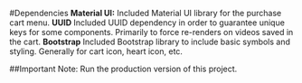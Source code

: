 #Dependencies
**Material UI:** Included Material UI library for the purchase cart menu.
**UUID** Included UUID dependency in order to guarantee unique keys for some components. Primarily to force re-renders on videos saved in the cart.
**Bootstrap** Included Bootstrap library to include basic symbols and styling. Generally for cart icon, heart icon, etc.

##Important Note: Run the production version of this project.